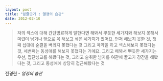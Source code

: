 ```yaml
---
layout: post
title: "밑줄긋기 : 열정의 습관"
date: 2012-02-10
---
```


>저의 섹스에 대해 간단명료하게 말한다면 해봐서 뿌듯한 세가지와 해보지 못해서 미련이 남거나 앞으로 꼭 해보고 싶은 세가지가 있어요.
>먼저 해보지 못한 것, 첫째 십대에 순결을 버리지 못했다는 것 그리고 마약을 하고 섹스해보지 못했다는 것, 세번째는 동성애를 해보지 못했다는 거에요.
>그리고 해봐서 뿌듯한 세가지는 우선, 집단성교를 해봤다는 것, 그리고 술취한 남자를 여관에 끌고가 강간을 해봤다는 것, 그리고 동성애에 상당히 접근해봤다는 것

전경린 - *열정의 습관*

